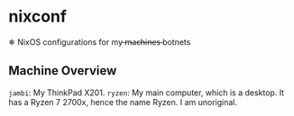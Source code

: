 # nixconf
❄ NixOS configurations for my  ̶m̶a̶c̶h̶i̶n̶e̶s̶  botnets
## Machine Overview
``jambi``: My ThinkPad X201.
``ryzen``: My main computer, which is a desktop. It has a Ryzen 7 2700x, hence the name Ryzen. I am unoriginal. 
